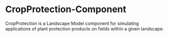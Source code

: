 # CropProtection-Component
CropProtection is a Landscape Model component for simulating applications of plant protection products on fields within a given landscape.
